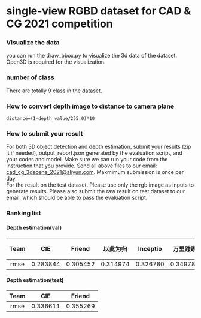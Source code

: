 # single-view RGBD dataset for CAD & CG 2021 competition

### Visualize the data
you can run the draw_bbox.py to visualize the 3d data of the dataset. Open3D is required for the visualization.

### number of class
There are totally 9 class in the dataset.

### How to convert depth image to distance to camera plane
```
distance=(1-depth_value/255.0)*10
```
### How to submit your result
For both 3D object detection and depth estimation, submit your results (zip it if needed), output_report.json generated by the evaluation
script, and your codes and model. Make sure we can run your code from the instruction that you provide. Send all above
files to our email: cad_cg_3dscene_2021@aliyun.com. Maxmimum submission is once per day. <br>
For the result on the test dataset. Please use only the rgb image as inputs to generate results. Please also submit the raw result on test dataset to our email, which should be able to pass the evaluation script.

### Ranking list
#### Depth estimation(val)
Team | CIE | Friend | 以此为归 | Inceptio | 万里蹀躞 | 天气太热了 | 全都 | NH106A |
:-----:|:-----:|:-----:|:-----:|:-----:|:-----:|:-----:|:-----:|:-----:|
rmse | 0.283844 | 0.305452 | 0.314974 | 0.326780 | 0.349783 | 0.434401 | 3.134789 | 69.331764 |

#### Depth estimation(test)
Team | CIE | Friend |
:-----:|:-----:|:-----:|
rmse | 0.336611 | 0.355269 |

